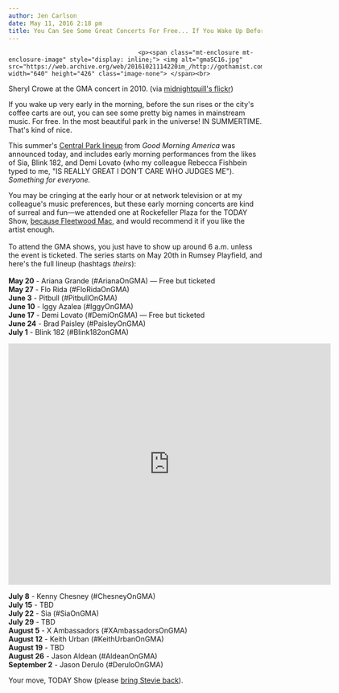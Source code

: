 ```yaml
---
author: Jen Carlson
date: May 11, 2016 2:18 pm
title: You Can See Some Great Concerts For Free... If You Wake Up Before Sunrise
---
```


	
										<p><span class="mt-enclosure mt-enclosure-image" style="display: inline;"> <img alt="gmaSC16.jpg" src="https://web.archive.org/web/20161021114220im_/http://gothamist.com/attachments/arts_jen/gmaSC16.jpg" width="640" height="426" class="image-none"> </span><br>
<span class="photo_caption">Sheryl Crowe at the GMA concert in 2010. (via <a href="https://web.archive.org/web/20161021114220/https://www.flickr.com/photos/midnightquill/4821198108">midnightquill&apos;s flickr</a>)</span></p>

<p>If you wake up very early in the morning, before the sun rises or the city&apos;s coffee carts are out, you can see some pretty big names in mainstream music. For free. In the most beautiful park in the universe! IN SUMMERTIME. That&apos;s kind of nice.</p>

<p>This summer&apos;s <a href="https://web.archive.org/web/20161021114220/http://gmaconcerts.com/">Central Park lineup</a> from <em>Good Morning America</em> was announced today, and includes early morning performances from the likes of Sia, Blink 182, and Demi Lovato (who my colleague Rebecca Fishbein typed to me, &quot;IS REALLY GREAT I DON&#x2019;T CARE WHO JUDGES ME&quot;). <em>Something for everyone.</em></p>

<p>You may be cringing at the early hour or at network television or at my colleague&apos;s music preferences, but these early morning concerts are kind of surreal and fun&#x2014;we attended one at Rockefeller Plaza for the TODAY Show, <a href="https://web.archive.org/web/20161021114220/http://gothamist.com/2014/10/09/fleetwood_mac_today_show.php">because Fleetwood Mac</a>, and would recommend it if you like the artist enough. <br>
 <br>
To attend the GMA shows, you just have to show up around 6 a.m. unless the event is ticketed. The series starts on May 20th in Rumsey Playfield, and here&apos;s the full lineup (hashtags <em>theirs</em>):<br>
 <br>
<strong>May 20</strong> - Ariana Grande (#ArianaOnGMA) &#x2014; Free but ticketed<br>
<strong>May 27</strong> - Flo Rida (#FloRidaOnGMA)<br>
<strong>June 3</strong> - Pitbull (#PitbullOnGMA)<br>
<strong>June 10</strong> - Iggy Azalea (#IggyOnGMA)<br>
<strong>June 17</strong> - Demi Lovato (#DemiOnGMA) &#x2014; Free but ticketed<br>
<strong>June 24</strong> - Brad Paisley (#PaisleyOnGMA)<br>
<strong>July 1</strong> - Blink 182 (#Blink182onGMA)</p>

<p><iframe width="640" height="480" src="https://web.archive.org/web/20161021114220if_/https://www.youtube.com/embed/9Ht5RZpzPqw" frameborder="0" allowfullscreen></iframe></p>

<p><strong>July 8</strong> - Kenny Chesney (#ChesneyOnGMA)<br>
<strong>July 15</strong> - TBD<br>
<strong>July 22</strong> - Sia (#SiaOnGMA)<br>
<strong>July 29</strong> - TBD<br>
<strong>August 5</strong> - X Ambassadors (#XAmbassadorsOnGMA)<br>
<strong>August 12</strong> - Keith Urban (#KeithUrbanOnGMA)<br>
<strong>August 19</strong> - TBD<br>
<strong>August 26</strong> - Jason Aldean (#AldeanOnGMA)<br>
<strong>September 2</strong> - Jason Derulo (#DeruloOnGMA)</p>

<p>Your move, TODAY Show (please <a href="https://web.archive.org/web/20161021114220/http://gothamist.com/2014/10/09/fleetwood_mac_today_show.php">bring Stevie back</a>).</p>					
										
									
				